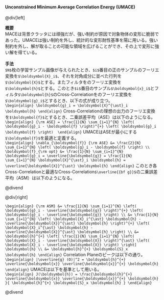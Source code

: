 #### Unconstrained Minimum Average Correlation Energy (UMACE)

@div[left]

__概要__<br>
MACEは背景クラッタには頑強だが、強い制約が原因で対象物体の変形に脆弱であった。UMACEは強い制約を外し、統計的な変形耐性基準を陽に用いる。強い制約を外し、解が取ることの可能な領域を広げることができ、その上で変形に強い解を得ている。<br>
<br>
__手法__<br>
`$N$`枚の学習サンプル画像が与えられたとき、`$i$`番目の正のサンプルのフーリエ変換を`$\boldsymbol{X}_i$`、それを対角成分に並べた行列を`$\boldsymbol{X}$`とする。またフィルタをのフーリエ変換を`$\boldsymbol{h}$`とする。このとき`$i$`番目のサンプル`$\boldsymbol{x}_i$`とフィルタ`$\boldsymbol{h}$`のCross-Correlationをのフーリエ変換を`$\boldsymbol{g}_i$`とするとき、以下の式が成り立つ。<br>
`\begin{align} \boldsymbol{g}_i = \boldsymbol{X}^{\ast}_i \boldsymbol{h} \end{align}`
Cross-Correlationの理想の出力のフーリエ変換を`$\boldsymbol{f}$`とするとき、二乗誤差平均（ASE）は以下のようになる。<br>
`\begin{align} {\rm ASE} = \frac{1}{N} \sum_{i=1}^{N} \left( \boldsymbol{g}_i - \boldsymbol{f} \right)^{+} \left( \boldsymbol{g}_i \boldsymbol{f} \right)  \end{align}`
UMACEはASEが最小にする`$\boldsymbol{f}$`を最適と定義する。<br>
`\begin{align} \nabla_{\boldsymbol{f}} {\rm ASE} &= \frac{2}{N} \sum_{i=1}^{N} \left( \boldsymbol{g}_i - \boldsymbol{f} \right) \\ \boldsymbol{f}_{\rm opt} &= \frac{1}{N} \sum_{i=1}^{N} \boldsymbol{g}_i = \overline{\boldsymbol{g}} = \frac{1}{N} \sum_{i=1}^{N} \boldsymbol{X}^{\ast}_i \boldsymbol{h} = \overline{\boldsymbol{X}}^{\ast} \boldsymbol{h} \end{align}`
このとき各Cross-Correlationと最適なCross-Correlation`$\overline{{bf g}}$`の二乗誤差平均（ASM）は以下のようになる。<br>

@divend

@div[right]

`\begin{align} {\rm ASM} &= \frac{1}{N} \sum_{i=1}^{N} \left( \boldsymbol{g}_i - \overline{\boldsymbol{g}} \right)^{+} \left( \boldsymbol{g}_i - \overline{\boldsymbol{g}} \right) \\ &= \frac{1}{N} \sum_{i=1}^{N} \left( \boldsymbol{X}_i^{\ast} \boldsymbol{h} - \overline{\boldsymbol{X}}^{\ast} \boldsymbol{h} \right)^{+} \left( \boldsymbol{X}_i^{\ast} \boldsymbol{h} - \overline{\boldsymbol{X}}^{\ast} \boldsymbol{h} \right) \\ &= \boldsymbol{h}^{+} \left[ \frac{1}{N} \sum_{i=1}^{N} \left( \boldsymbol{X}_i - \overline{\boldsymbol{X}} \right)^{\ast} \left( \boldsymbol{X}_i - \overline{\boldsymbol{X}} \right) \right] \boldsymbol{h} \\ &= \boldsymbol{h}^{+} \boldsymbol{S}_x \boldsymbol{h} \end{align}`
Correlation Planeのピークは以下の通り。<br>
`\begin{align} |\overline{g} (O)|^2 = \boldsymbol{h}^{+} \overline{\boldsymbol{x}} \overline{\boldsymbol{x}}^{+} \boldsymbol{h} \end{align}`
UMACEは以下を基準として用いる。<br>
`\begin{align} J(\boldsymbol{h}) = \frac{\boldsymbol{h}^{+} \overline{\boldsymbol{x}} \overline{\boldsymbol{x}}^{+} \boldsymbol{h} }{ \boldsymbol{h}^{+} \boldsymbol{S}_x \boldsymbol{h} } \end{align}`

@divend
